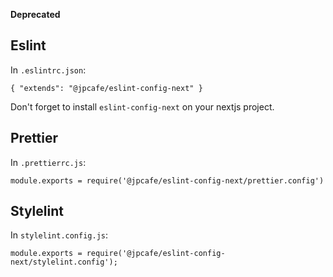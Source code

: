 **Deprecated**

## Eslint

In `.eslintrc.json`:

`{
  "extends": "@jpcafe/eslint-config-next"
}`

Don't forget to install `eslint-config-next` on your nextjs project.

## Prettier

In `.prettierrc.js`:

`module.exports = require('@jpcafe/eslint-config-next/prettier.config')
`

## Stylelint

In `stylelint.config.js`:

`module.exports = require('@jpcafe/eslint-config-next/stylelint.config');
`
